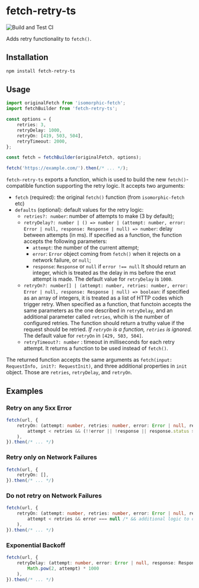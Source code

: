 # fetch-retry-ts

![Build and Test CI](https://github.com/sjinks/node-fetch-retry-ts/workflows/Build%20and%20Test%20CI/badge.svg)

Adds retry functionality to `fetch()`.

## Installation

```bash
npm install fetch-retry-ts
```

## Usage

```typescript
import originalFetch from 'isomorphic-fetch';
import fetchBuilder from 'fetch-retry-ts';

const options = {
    retries: 3,
    retryDelay: 1000,
    retryOn: [419, 503, 504],
    retryTimeout: 2000,
};

const fetch = fetchBuilder(originalFetch, options);

fetch('https://example.com/').then(/* ... */);
```

`fetch-retry-ts` exports a function, which is used to build the new `fetch()`-compatible function supporting the retry logic.
It accepts two arguments:
  * `fetch` (required): the original `fetch()` function (from `isomorphic-fetch` etc)
  * `defaults` (optional): default values for the retry logic:
    * `retries?: number`: number of attempts to make (3 by default);
    * `retryDelay?: number | () => number | (attempt: number, error: Error | null, response: Response | null) => number`: delay between attempts (in ms). If specified as a function, the function accepts the following parameters:
      * `attempt`: the number of the current attempt;
      * `error`: `Error` object coming from `fetch()` when it rejects on a network failure, or `null`;
      * `response`: `Response` or `null` if `error !== null`
    It should return an integer, which is treated as the delay in ms before the enxt attempt is made. The default value for `retryDelay` is `1000`.
    * `retryOn?: number[] | (attempt: number, retries: number, error: Error | null, response: Response | null) => boolean`: if specified as an array of integers, it is treated as a list of HTTP codes which trigger retry. When specified as a function, that functoin accepts the same parameters as the one described in `retryDelay`, and an additional parameter called `retries`, whcih is the number of configured retries. The function should return a truthy value if the request should be retried. *If `retryOn` is a function, `retries` is ignored.* The default value for `retryOn` in `[429, 503, 504]`.
    * `retryTimeout?: number` : timeout in milliseconds for each retry attempt.
It returns a function to be used instead of `fetch()`.

The returned function accepts the same arguments as `fetch(input: RequestInfo, init?: RequestInit)`, and three additional properties in `init` object. Those are `retries`, `retryDelay`, and `retryOn`.

## Examples

### Retry on any 5xx Error

```typescript
fetch(url, {
    retryOn: (attempt: number, retries: number, error: Error | null, response: Response | null): boolean => (
        attempt < retries && (!!error || !response || response.status >= 500)
    ),
}).then(/* ... */)
```

### Retry only on Network Failures

```typescript
fetch(url, {
    retryOn: [],
}).then(/* ... */)
```

### Do not retry on Network Failures

```typescript
fetch(url, {
    retryOn: (attempt: number, retries: number, error: Error | null, response: Response | null): boolean => (
        attempt < retries && error === null /* && additional logic to check response code */
    ),
}).then(/* ... */)
```

### Exponential Backoff

```typescript
fetch(url, {
    retryDelay: (attempt: number, error: Error | null, response: Response | null): number => (
        Math.pow(2, attempt) * 1000
    ),
}).then(/* ... */)
```
